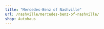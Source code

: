 ```yaml
---
title: "Mercedes-Benz of Nashville"
url: /nashville/mercedes-benz-of-nashville/
shop: Autohaus
---
```

